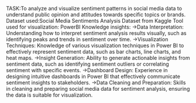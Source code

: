 TASK:To analyze and visualize sentiment patterns in social media data to understand public opinion and attitudes towards specific topics or brands.
Dataset used:Social Media Sentiments Analysis Dataset from Kaggle
Tool used for visualization: PowerBI
Knowledge insights:
->Data Interpretation: Understanding how to interpret sentiment analysis results visually, such as identifying peaks and trends in sentiment over time.
->Visualization Techniques: Knowledge of various visualization techniques in Power BI to effectively represent sentiment data, such as bar charts, line charts, and heat maps.
->Insight Generation: Ability to generate actionable insights from sentiment data, such as identifying sentiment outliers or correlating sentiment with specific events.
->Dashboard Design: Experience in designing intuitive dashboards in Power BI that effectively communicate sentiment insights to stakeholders.
->Data Cleaning and Preparation: Skills in cleaning and preparing social media data for sentiment analysis, ensuring the data is suitable for visualization.

